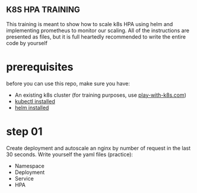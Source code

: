 ## K8S HPA TRAINING
This training is meant to show how to scale k8s HPA using helm and implementing prometheus to monitor our scaling.
All of the instructions are presented as files, but it is full heartedly recommended to write the entire code by yourself

# prerequisites
before you can use this repo, make sure you have:
* An existing k8s cluster (for training purposes, use [play-with-k8s.com](play-with-k8s.com))
* [kubectl installed](https://kubernetes.io/docs/tasks/tools/install-kubectl/)
* [helm installed](https://helm.sh/docs/intro/install/)

# step 01
Create deployment and autoscale an nginx by number of request in the last 30 seconds. 
Write yourself the yaml files (practice):
* Namespace
* Deployment
* Service
* HPA

